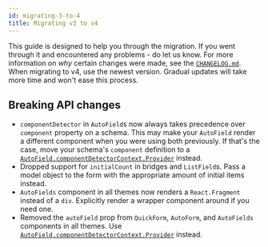 ```yaml
---
id: migrating-3-to-4
title: Migrating v3 to v4
---
```


This guide is designed to help you through the migration. If you went through it and encountered any problems - do let us know. For more information on _why_ certain changes were made, see the [`CHANGELOG.md`](https://github.com/vazco/uniforms/blob/master/CHANGELOG.md). When migrating to v4, use the newest version. Gradual updates will take more time and won't ease this process.

## Breaking API changes

- `componentDetector` in `AutoField`s now always takes precedence over `component` property on a schema. This may make your `AutoField` render a different component when you were using both previously. If that's the case, move your schema's `component` definition to a [`AutoField.componentDetectorContext.Provider`](/docs/uth-autofield-algorithm/#overriding-autofield) instead.
- Dropped support for `initialCount` in bridges and `ListField`s. Pass a model object to the form with the appropriate amount of initial items instead.
- `AutoFields` component in all themes now renders a `React.Fragment` instead of a `div`. Explicitly render a wrapper component around if you need one.
- Removed the `autoField` prop from `QuickForm`, `AutoForm`, and `AutoFields` components in all themes. Use [`AutoField.componentDetectorContext.Provider`](/docs/uth-autofield-algorithm/#overriding-autofield) instead.
